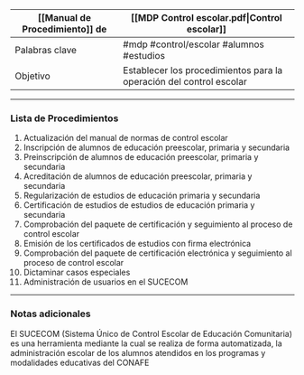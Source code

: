 
| [[Manual de Procedimiento]] de | [[MDP Control escolar.pdf\|Control escolar]]                                 |
|-----------------------------|-------------------------------------------|
| Palabras clave              | #mdp #control/escolar #alumnos #estudios|
| Objetivo                    | Establecer los procedimientos para la operación del control escolar |

---

### Lista de Procedimientos
1. Actualización del manual de normas de control escolar
2. Inscripción de alumnos de educación preescolar, primaria y secundaria
3. Preinscripción de alumnos de educación preescolar, primaria y secundaria
4. Acreditación de alumnos de educación preescolar, primaria y secundaria
5. Regularización de estudios de educación primaria y secundaria
6. Certificación de estudios de estudios de educación primaria y secundaria
7. Comprobación del paquete de certificación y seguimiento al proceso de control escolar
8. Emisión de los certificados de estudios con firma electrónica
9. Comprobación del paquete de certificación electrónica y seguimiento al proceso de control escolar
10. Dictaminar casos especiales
11. Administración de usuarios en el SUCECOM

---

### Notas adicionales

El SUCECOM (Sistema Único de Control Escolar de Educación Comunitaria) es una herramienta mediante la cual se realiza de forma automatizada, la administración escolar de los alumnos atendidos en los programas y modalidades educativas del CONAFE
